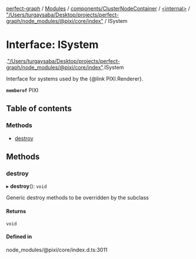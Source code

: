 [perfect-graph](../README.md) / [Modules](../modules.md) / [components/ClusterNodeContainer](../modules/components_ClusterNodeContainer.md) / [<internal\>](../modules/components_ClusterNodeContainer._internal_.md) / ["/Users/turgaysaba/Desktop/projects/perfect-graph/node\_modules/@pixi/core/index"](../modules/components_ClusterNodeContainer._internal_.__Users_turgaysaba_Desktop_projects_perfect_graph_node_modules__pixi_core_index_.md) / ISystem

# Interface: ISystem

[<internal>](../modules/components_ClusterNodeContainer._internal_.md).["/Users/turgaysaba/Desktop/projects/perfect-graph/node_modules/@pixi/core/index"](../modules/components_ClusterNodeContainer._internal_.__Users_turgaysaba_Desktop_projects_perfect_graph_node_modules__pixi_core_index_.md).ISystem

Interface for systems used by the {@link PIXI.Renderer}.

**`memberof`** PIXI

## Table of contents

### Methods

- [destroy](components_ClusterNodeContainer._internal_.__Users_turgaysaba_Desktop_projects_perfect_graph_node_modules__pixi_core_index_.ISystem.md#destroy)

## Methods

### destroy

▸ **destroy**(): `void`

Generic destroy methods to be overridden by the subclass

#### Returns

`void`

#### Defined in

node_modules/@pixi/core/index.d.ts:3011
